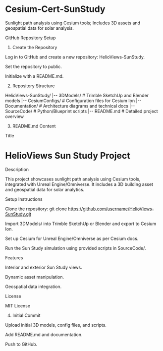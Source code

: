 # Cesium-Cert-SunStudy
Sunlight path analysis using Cesium tools; Includes 3D assets and geospatial data for solar analysis.

GitHub Repository Setup

1. Create the Repository

Log in to GitHub and create a new repository: HelioViews-SunStudy.

Set the repository to public.

Initialize with a README.md.

2. Repository Structure

HelioViews-SunStudy/
|-- 3DModels/          # Trimble SketchUp and Blender models
|-- CesiumConfigs/     # Configuration files for Cesium Ion
|-- Documentation/     # Architecture diagrams and technical docs
|-- SourceCode/        # Python/Blueprint scripts
|-- README.md          # Detailed project overview

3. README.md Content

Title

# HelioViews Sun Study Project

Description

This project showcases sunlight path analysis using Cesium tools, integrated with Unreal Engine/Omniverse. It includes a 3D building asset and geospatial data for solar analytics.

Setup Instructions

Clone the repository: git clone https://github.com/username/HelioViews-SunStudy.git

Import 3DModels/ into Trimble SketchUp or Blender and export to Cesium Ion.

Set up Cesium for Unreal Engine/Omniverse as per Cesium docs.

Run the Sun Study simulation using provided scripts in SourceCode/.

Features

Interior and exterior Sun Study views.

Dynamic asset manipulation.

Geospatial data integration.

License

MIT License

4. Initial Commit

Upload initial 3D models, config files, and scripts.

Add README.md and documentation.

Push to GitHub.
